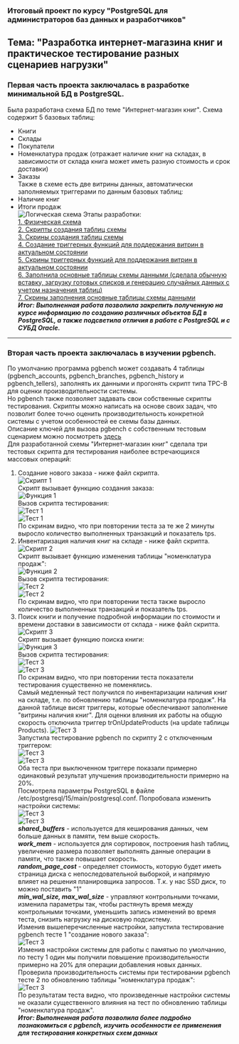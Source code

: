 ### Итоговый проект по курсу "PostgreSQL для администраторов баз данных и разработчиков" ###  
## Тема: "Разработка интернет-магазина книг и практическое тестирование разных сценариев нагрузки" ##   
### Первая часть проекта заключалась в разработке минимальной БД в PostgreSQL. ###   
Была разработана схема БД по теме "Интернет-магазин книг". Схема содержит 5 базовых таблиц:  
 - Книги  
 - Склады  
 - Покупатели  
 - Номенклатура продаж (отражает наличие книг на складах, в зависимости от склада книга может иметь разную стоимость и срок доставки)   
 - Заказы   
Также в схеме есть две витрины данных, автоматически заполняемых триггерами по данным базовых таблиц:  
 - Наличие книг  
 - Итоги продаж  
![Логическая схема](/Scripts/Schema_log.jpg)
Этапы разработки:   
[1. Физическая схема](https://github.com/mkalinichenko2023/otus_project/tree/main/Scripts/Schema_fiz.jpg)   
[2. Скрипты создания таблиц схемы](https://github.com/mkalinichenko2023/otus_project/tree/main/Scripts/Create%20DB%20script.txt)   
[3. Скрины создания таблиц схемы](https://github.com/mkalinichenko2023/otus_project/tree/main/Screens/Create%20DB%20screens.md)   
[4. Создание триггерных функций для поддержания витрин в актуальном состоянии](https://github.com/mkalinichenko2023/otus_project/tree/main/Scripts/Add%20functions.txt)   
[5. Скрины триггерных функций для поддержания витрин в актуальном состоянии](https://github.com/mkalinichenko2023/otus_project/tree/main/Screens/Create%20DopFunc.md)   
[6. Заполнила основные таблицы схемы данными (сделала обычную вставку, загрузку готовых списков и генерацию случайных данных с учетом назначения таблиц)](https://github.com/mkalinichenko2023/otus_project/tree/main/Scripts/Load%20data.txt)   
[7. Скрины заполнения основные таблицы схемы данными](https://github.com/mkalinichenko2023/otus_project/tree/main/Screens/Create%20LoadData.md)   
***Итог: Выполненная работа позволила закрепить полученную на курсе информацию по созданию различных объектов БД в PostgreSQL, а также подсветила отличия в работе с PostgreSQL и с СУБД Oracle.***
------------------------   
### Вторая часть проекта заключалась в изучении pgbench. ###   
По умолчанию программа pgbench может создавать 4 таблицы (pgbench_accounts, pgbench_branches, pgbench_history и pgbench_tellers), заполнять их данными и прогонять скрипт типа TPC-B для оценки производительности системы.   
Но pgbench также позволяет задавать свои собственные скрипты тестирования. Скрипты можно написать на основе своих задач, что позволит более точно оценить производительность конкретной системы с учетом особенностей ее схемы базы данных.   
Описание ключей для вызова pgbench с собственным тестовым сценарием можно посмотреть [здесь](https://github.com/mkalinichenko2023/otus_project/tree/main/Scripts/pgbench_info.md)    
Для разработанной схемы "Интернет-магазин книг" сделала три тестовых скрипта для тестирования наиболее встречающихся массовых операций:   
1. Создание нового заказа - ниже файл скрипта.   
![Скрипт 1](/Screens/test_file_1.jpg)   
Скрипт вызывает функцию создания заказа:   
![Функция 1](/Screens/function_test_1.jpg)   
Вызов скрипта тестирования:   
![Тест 1](/Screens/test1_1.jpg)   
![Тест 1](/Screens/test1_2.jpg)   
По скринам видно, что при повторении теста за те же 2 минуты выросло количество выполненных транзакций и показатель tps.  
1. Инвентаризация наличия книг на складе - ниже файл скрипта.   
![Скрипт 2](/Screens/test_file_2.jpg)   
Скрипт вызывает функцию изменения таблицы "номенклатура продаж":   
![Функция 2](/Screens/function_test_2.jpg)   
Вызов скрипта тестирования:   
![Тест 2](/Screens/test2_1.jpg)   
![Тест 2](/Screens/test2_2.jpg)   
По скринам видно, что при повторении теста также выросло количество выполненных транзакций и показатель tps.  
1. Поиск книги и получение подробной информации по стоимости и времени доставки в зависимости от склада - ниже файл скрипта.   
![Скрипт 3](/Screens/test_file_3.jpg)   
Скрипт вызывает функцию поиска книги:   
![Функция 3](/Screens/function_test_3.jpg)   
Вызов скрипта тестирования:   
![Тест 3](/Screens/test3_1.jpg)   
![Тест 3](/Screens/test3_2.jpg)   
По скринам видно, что при повторении теста показатели тестирования существенно не поменялись.  
Самый медленный тест получился по инвентаризации наличия книг на складе, т.е. по обновлению таблицы "номенклатура продаж". На данной таблице висят триггеры, которые обеспечивают заполнение "витрины наличия книг". Для оценки влияния их работы на общую скорость отключила триггер trOnUpdateProducts (на update таблицы Products).
![Тест 3](/Screens/drop_trigger.jpg)   
Запустила тестирование pgbench по скрипту 2 с отключенным триггером:   
![Тест 3](/Screens/test_trigger.jpg)   
![Тест 3](/Screens/test_trigger2.jpg)  
Оба теста при выключенном триггере показали примерно одинаковый результат улучшения производительности примерно на 20%.   
Посмотрела параметры PostgreSQL в файле /etc/postgresql/15/main/postgresql.conf. Попробовала изменить настройки системы:  
![Тест 3](/Screens/new_settings2.jpg)   
![Тест 3](/Screens/new_settings.jpg)   
***shared_buffers*** - используется для кеширования данных, чем больше данных в памяти, тем выше скорость.   
***work_mem*** - используется для сортировок, построения hash таблиц, увеличение размера позволяет выполнять данные операции в памяти, что также повышает скорость.   
***random_page_cost*** - определяет стоимость, которую будет иметь страница диска с непоследовательной выборкой, и напрямую влияет на решения планировщика запросов. Т.к. у нас SSD диск, то можно поставить "1"   
***min_wal_size, max_wal_size*** - управляют контрольными точками, изменила параметры так, чтобы растянуть время между контрольными точками, уменьшить запись изменений во время теста, снизить нагрузку на дисковую подсистему.  
Изменив вышеперечисленные настройки, запустила тестирование pgbench тесте 1 "создание нового заказа":   
![Тест 3](/Screens/test1_1_add.jpg)   
Изменив настройки системы для работы с памятью по умолчанию, по тесту 1 один мы получили повышение производительности примерно на 20% для операции добавления новых данных.  
Проверила производительность системы при тестировании pgbench тесте 2 по обновлению таблицы "номенклатура продаж":   
![Тест 3](/Screens/test2_1_add.jpg)   
По результатам теста видно, что произведенные настройки системы не оказали существенного влияния на тест по обновлению таблицы "номенклатура продаж".    
***Итог: Выполненная работа позволила более подробно познакомиться с pgbench, изучить особенности ее применения для тестирования конкретных схем данных***   
